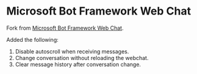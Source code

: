 # Microsoft Bot Framework Web Chat

Fork from [Microsoft Bot Framework Web Chat](https://github.com/Microsoft/BotFramework-WebChat).

Added the following:

1. Disable autoscroll when receiving messages.
2. Change conversation without reloading the webchat.
3. Clear message history after conversation change.
